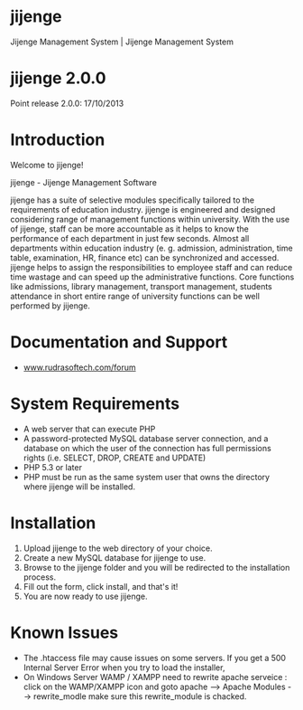 # jijenge
Jijenge Management System | Jijenge Management System 

# jijenge 2.0.0 #
Point release 2.0.0: 17/10/2013

# Introduction #
Welcome to  jijenge!

jijenge - Jijenge Management Software

jijenge has a suite of selective modules specifically tailored to the requirements of education industry. jijenge is engineered and designed considering range of management functions within university. With the use of jijenge, staff can be more accountable as it helps to know the performance of each department in just few seconds. Almost all departments within education industry (e. g. admission, administration, time table, examination, HR, finance etc) can be synchronized and accessed. jijenge helps to assign the responsibilities to employee staff and can reduce time wastage and can speed up the administrative functions. Core functions like admissions, library management, transport management, students attendance in short entire range of university functions can be well performed by jijenge.

# Documentation and Support #
* www.rudrasoftech.com/forum

# System Requirements #
* A web server that can execute PHP
* A password-protected MySQL database server connection, and a database on which the user of the connection has full permissions rights (i.e. SELECT, DROP, CREATE and UPDATE)
* PHP 5.3 or later
* PHP must be run as the same system user that owns the directory where jijenge will be installed.

# Installation #
1. Upload jijenge to the web directory of your choice.
2. Create a new MySQL database for jijenge to use.
3. Browse to the jijenge folder and you will be redirected to the installation process.
4. Fill out the form, click install, and that's it!
5. You are now ready to use jijenge.

# Known Issues #
- The  .htaccess  file  may  cause  issues  on  some  servers.  If  you  get  a   500 Internal Server Error  when you  try  to load the installer,  
- On Windows Server WAMP / XAMPP  need to rewrite apache serveice : click on the WAMP/XAMPP icon and goto apache --> Apache Modules --> rewrite_modle  make sure this rewrite_module is chacked.
